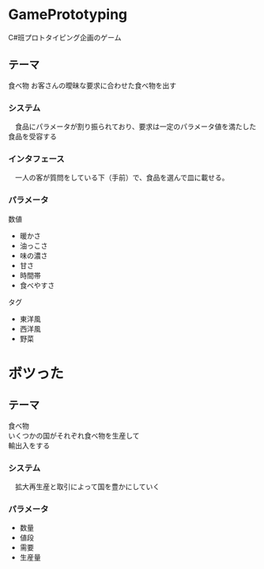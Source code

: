 # GamePrototyping
C#班プロトタイピング企画のゲーム

## テーマ
食べ物
お客さんの曖昧な要求に合わせた食べ物を出す

### システム
　食品にパラメータが割り振られており、要求は一定のパラメータ値を満たした食品を受容する

### インタフェース
　一人の客が質問をしている下（手前）で、食品を選んで皿に載せる。

### パラメータ
数値
- 暖かさ
- 油っこさ
- 味の濃さ
- 甘さ
- 時間帯
- 食べやすさ

タグ
- 東洋風
- 西洋風
- 野菜




# ボツった

## テーマ
食べ物  
いくつかの国がそれぞれ食べ物を生産して  
輸出入をする  

### システム
　拡大再生産と取引によって国を豊かにしていく

### パラメータ
- 数量
- 値段
- 需要
- 生産量
